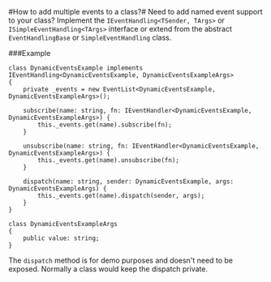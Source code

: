 #How to add multiple events to a class?#
Need to add named event support to your class? Implement the `IEventHandling<TSender, TArgs>` or 
`ISimpleEventHandling<TArgs>` interface or extend from the abstract `EventHandlingBase` or `SimpleEventHandling` class. 

###Example
```
class DynamicEventsExample implements IEventHandling<DynamicEventsExample, DynamicEventsExampleArgs>
{
    private _events = new EventList<DynamicEventsExample, DynamicEventsExampleArgs>();

    subscribe(name: string, fn: IEventHandler<DynamicEventsExample, DynamicEventsExampleArgs>) {
        this._events.get(name).subscribe(fn);
    }

    unsubscribe(name: string, fn: IEventHandler<DynamicEventsExample, DynamicEventsExampleArgs>) {
        this._events.get(name).unsubscribe(fn);
    }

    dispatch(name: string, sender: DynamicEventsExample, args: DynamicEventsExampleArgs) {
        this._events.get(name).dispatch(sender, args);
    }
}

class DynamicEventsExampleArgs
{
	public value: string;
}
```

The `dispatch` method is for demo purposes and doesn't need to be exposed. Normally a class would keep the dispatch private.
